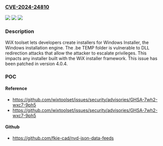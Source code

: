 ### [CVE-2024-24810](https://cve.mitre.org/cgi-bin/cvename.cgi?name=CVE-2024-24810)
![](https://img.shields.io/static/v1?label=Product&message=issues&color=blue)
![](https://img.shields.io/static/v1?label=Version&message=%3D%20%3C%3D%204.0.3%20&color=brighgreen)
![](https://img.shields.io/static/v1?label=Vulnerability&message=CWE-426%3A%20Untrusted%20Search%20Path&color=brighgreen)

### Description

WiX toolset lets developers create installers for Windows Installer, the Windows installation engine. The .be TEMP folder is vulnerable to DLL redirection attacks that allow the attacker to escalate privileges. This impacts any installer built with the WiX installer framework. This issue has been patched in version 4.0.4.

### POC

#### Reference
- https://github.com/wixtoolset/issues/security/advisories/GHSA-7wh2-wxc7-9ph5
- https://github.com/wixtoolset/issues/security/advisories/GHSA-7wh2-wxc7-9ph5

#### Github
- https://github.com/fkie-cad/nvd-json-data-feeds

